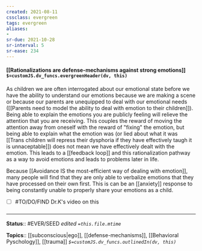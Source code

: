 ```yaml
---
created: 2021-08-11
cssclass: evergreen
tags: evergreen
aliases:
- 
sr-due: 2021-10-28
sr-interval: 5
sr-ease: 234
---
```


#### [[Rationalizations are defense-mechanisms against strong emotions]] `$=customJS.dv_funcs.evergreenHeader(dv, this)`

As children we are often interrogated about our emotional state before we have the ability to understand our emotions because we are making a scene or because our parents are unequipped to deal with our emotional needs ([[Parents need to model the ability to deal with emotion to their children]]). Being able to explain the emotions you are publicly feeling will relieve the attention that you are receiving. This couples the reward of moving the attention away from oneself with the reward of "fixing" the emotion, but being able to explain what the emotion was (or lied about what it was [[Trans children will repress their dysphoria if they have effectively taugh it is unnaceptable]]) does not mean we have effectively dealt with the emotion. This leads to a [[feedback loop]] and this rationalization pathway as a way to avoid emotions and leads to problems later in life.

Because [[Avoidance IS the most-efficient way of dealing with emotion]], many people will find that they are only able to verbalize emotions that they have processed on their own first. This is can be an [[anxiety]] response to being constantly unable to properly share your emotions as a child.

- [ ] #TO/DO/FIND Dr.K's video on this

### <hr class="footnote"/>

**Status**:: #EVER/SEED
*edited `=this.file.mtime`*

**Topics**:: [[subconscious|ego]], [[defense-mechanisms]], [[Behavioral Pyschology]], [[trauma]]
*`$=customJS.dv_funcs.outlinedIn(dv, this)`*

